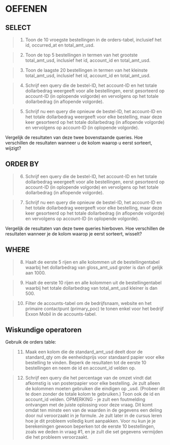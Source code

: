 # OEFENEN

## SELECT

> 1. Toon de 10 vroegste bestellingen in de orders-tabel, inclusief het id, occurred_at en total_amt_usd.

> 2. Toon de top 5 bestellingen in termen van het grootste total_amt_usd, inclusief het id, account_id en total_amt_usd.

> 3. Toon de laagste 20 bestellingen in termen van het kleinste total_amt_usd, inclusief het id, account_id en total_amt_usd.

> 4. Schrijf een query die de bestel-ID, het account-ID en het totale dollarbedrag weergeeft voor alle bestellingen, eerst gesorteerd op account-ID (in oplopende volgorde) en vervolgens op het totale dollarbedrag (in aflopende volgorde).

> 5. Schrijf nu een query die opnieuw de bestel-ID, het account-ID en het totale dollarbedrag weergeeft voor elke bestelling, maar deze keer gesorteerd op het totale dollarbedrag (in aflopende volgorde) en vervolgens op account-ID (in oplopende volgorde).

Vergelijk de resultaten van deze twee bovenstaande queries. Hoe verschillen de resultaten wanneer u de kolom waarop u eerst sorteert, wijzigt?

## ORDER BY

> 6. Schrijf een query die de bestel-ID, het account-ID en het totale dollarbedrag weergeeft voor alle bestellingen, eerst gesorteerd op account-ID (in oplopende volgorde) en vervolgens op het totale dollarbedrag (in aflopende volgorde).

> 7. Schrijf nu een query die opnieuw de bestel-ID, het account-ID en het totale dollarbedrag weergeeft voor elke bestelling, maar deze keer gesorteerd op het totale dollarbedrag (in aflopende volgorde) en vervolgens op account-ID (in oplopende volgorde).

Vergelijk de resultaten van deze twee queries hierboven. Hoe verschillen de resultaten wanneer je de kolom waarop je eerst sorteert, wisselt?

## WHERE

> 8. Haalt de eerste 5 rijen en alle kolommen uit de bestellingentabel waarbij het dollarbedrag van gloss_amt_usd groter is dan of gelijk aan 1000.

> 9. Haalt de eerste 10 rijen en alle kolommen uit de bestellingentabel waarbij het totale dollarbedrag van total_amt_usd kleiner is dan 500.

> 10. Filter de accounts-tabel om de bedrijfsnaam, website en het primaire contactpunt (primary_poc) te tonen enkel voor het bedrijf Exxon Mobil in de accounts-tabel.

## Wiskundige operatoren

Gebruik de orders table:
> 11. Maak een kolom die de standard_amt_usd deelt door de standard_qty om de eenheidsprijs voor standaard papier voor elke bestelling te vinden. Beperk de resultaten tot de eerste 10 bestellingen en neem de id en account_id velden op.

> 12. Schrijf een query die het percentage van de omzet vindt dat afkomstig is van posterpapier voor elke bestelling. Je zult alleen de kolommen moeten gebruiken die eindigen op _usd. (Probeer dit te doen zonder de totale kolom te gebruiken.) Toon ook de id en account_id velden. OPMERKING - je zult een foutmelding ontvangen met de juiste oplossing voor deze vraag. Dit komt omdat ten minste een van de waarden in de gegevens een deling door nul veroorzaakt in je formule. Je zult later in de cursus leren hoe je dit probleem volledig kunt aanpakken. Voor nu kun je je berekeningen gewoon beperken tot de eerste 10 bestellingen, zoals we deden in vraag #1, en je zult die set gegevens vermijden die het probleem veroorzaakt.

